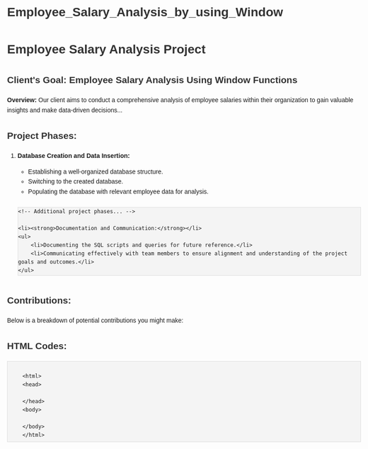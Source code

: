 # Employee_Salary_Analysis_by_using_Window
<!DOCTYPE html>
<html lang="en">
<head>
    <meta charset="UTF-8">
    <meta name="viewport" content="width=device-width, initial-scale=1.0">
    <title>Employee Salary Analysis Project</title>
    <style>
        body {
            font-family: 'Arial', sans-serif;
            line-height: 1.6;
            max-width: 800px;
            margin: auto;
        }
        h1, h2, h3 {
            color: #333;
        }
        code {
            background-color: #f4f4f4;
            border: 1px solid #ddd;
            padding: 5px;
            display: block;
            overflow-x: auto;
            margin: 10px 0;
        }
    </style>
</head>
<body>

<h1>Employee Salary Analysis Project</h1>

<h2>Client's Goal: Employee Salary Analysis Using Window Functions</h2>

<p><strong>Overview:</strong> Our client aims to conduct a comprehensive analysis of employee salaries within their organization to gain valuable insights and make data-driven decisions...</p>

<h2>Project Phases:</h2>

<ol>
    <li><strong>Database Creation and Data Insertion:</strong></li>
    <ul>
        <li>Establishing a well-organized database structure.</li>
        <li>Switching to the created database.</li>
        <li>Populating the database with relevant employee data for analysis.</li>
    </ul>

    <!-- Additional project phases... -->

    <li><strong>Documentation and Communication:</strong></li>
    <ul>
        <li>Documenting the SQL scripts and queries for future reference.</li>
        <li>Communicating effectively with team members to ensure alignment and understanding of the project goals and outcomes.</li>
    </ul>
</ol>

<h2>Contributions:</h2>

<p>Below is a breakdown of potential contributions you might make:</p>

<!-- List of contributions... -->

<h2>HTML Codes:</h2>

<code>
    &lt;html&gt;
    &lt;head&gt;
        <!-- Head content... -->
    &lt;/head&gt;
    &lt;body&gt;
        <!-- Body content... -->
    &lt;/body&gt;
    &lt;/html&gt;
</code>

</body>
</html>
